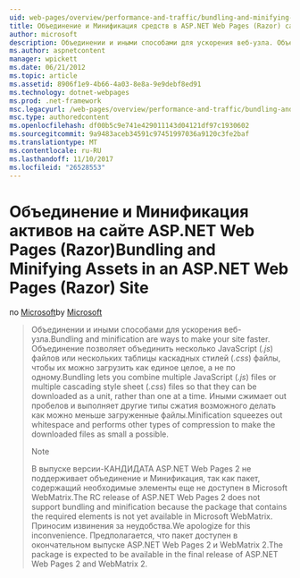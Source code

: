 ```yaml
---
uid: web-pages/overview/performance-and-traffic/bundling-and-minifying-assets-in-an-aspnet-web-pages-razor-site
title: Объединение и Минификация средств в ASP.NET Web Pages (Razor) сайта | Документы Microsoft
author: microsoft
description: Объединении и иными способами для ускорения веб-узла. Объединение позволяет объединять несколько файлов JavaScript (JS-) или несколько таблицы каскадных стилей (...
ms.author: aspnetcontent
manager: wpickett
ms.date: 06/21/2012
ms.topic: article
ms.assetid: 8906f1e9-4b66-4a03-8e8a-9e9debf8ed91
ms.technology: dotnet-webpages
ms.prod: .net-framework
msc.legacyurl: /web-pages/overview/performance-and-traffic/bundling-and-minifying-assets-in-an-aspnet-web-pages-razor-site
msc.type: authoredcontent
ms.openlocfilehash: df00b5c9e741e429011143d04121df97c1930602
ms.sourcegitcommit: 9a9483aceb34591c97451997036a9120c3fe2baf
ms.translationtype: MT
ms.contentlocale: ru-RU
ms.lasthandoff: 11/10/2017
ms.locfileid: "26528553"
---
```

<a name="bundling-and-minifying-assets-in-an-aspnet-web-pages-razor-site"></a><span data-ttu-id="258da-104">Объединение и Минификация активов на сайте ASP.NET Web Pages (Razor)</span><span class="sxs-lookup"><span data-stu-id="258da-104">Bundling and Minifying Assets in an ASP.NET Web Pages (Razor) Site</span></span>
====================
<span data-ttu-id="258da-105">по [Microsoft](https://github.com/microsoft)</span><span class="sxs-lookup"><span data-stu-id="258da-105">by [Microsoft](https://github.com/microsoft)</span></span>

> <span data-ttu-id="258da-106">Объединении и иными способами для ускорения веб-узла.</span><span class="sxs-lookup"><span data-stu-id="258da-106">Bundling and minification are ways to make your site faster.</span></span> <span data-ttu-id="258da-107">Объединение позволяет объединить несколько JavaScript (*.js*) файлов или нескольких таблицы каскадных стилей (*.css*) файлы, чтобы их можно загрузить как единое целое, а не по одному.</span><span class="sxs-lookup"><span data-stu-id="258da-107">Bundling lets you combine multiple JavaScript (*.js*) files or multiple cascading style sheet (*.css*) files so that they can be downloaded as a unit, rather than one at a time.</span></span> <span data-ttu-id="258da-108">Иными сжимает out пробелов и выполняет другие типы сжатия возможного делать как можно меньше загруженные файлы.</span><span class="sxs-lookup"><span data-stu-id="258da-108">Minification squeezes out whitespace and performs other types of compression to make the downloaded files as small a possible.</span></span>
> 
> > [!NOTE]
> > <span data-ttu-id="258da-109">В выпуске версии-КАНДИДАТА ASP.NET Web Pages 2 не поддерживает объединение и Минификация, так как пакет, содержащий необходимые элементы еще не доступен в Microsoft WebMatrix.</span><span class="sxs-lookup"><span data-stu-id="258da-109">The RC release of ASP.NET Web Pages 2 does not support bundling and minification because the package that contains the required elements is not yet available in Microsoft WebMatrix.</span></span> <span data-ttu-id="258da-110">Приносим извинения за неудобства.</span><span class="sxs-lookup"><span data-stu-id="258da-110">We apologize for this inconvenience.</span></span> <span data-ttu-id="258da-111">Предполагается, что пакет доступен в окончательном выпуске ASP.NET Web Pages 2 и WebMatrix 2.</span><span class="sxs-lookup"><span data-stu-id="258da-111">The package is expected to be available in the final release of ASP.NET Web Pages 2 and WebMatrix 2.</span></span>
